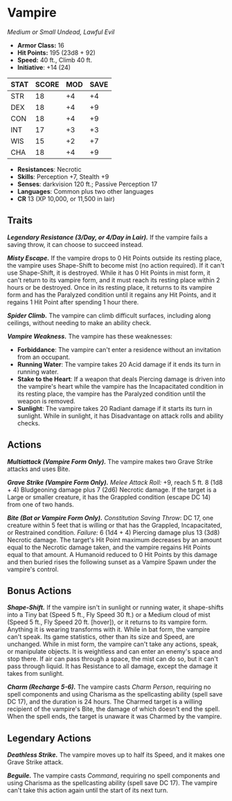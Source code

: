 # Vampire

*Medium or Small Undead, Lawful Evil*

- **Armor Class:** 16
- **Hit Points:** 195 (23d8 + 92)
- **Speed:** 40 ft., Climb 40 ft.
- **Initiative**: +14 (24)

|STAT|SCORE|MOD|SAVE|
| --- | --- | --- | ---- |
| STR | 18 | +4 | +4 |
| DEX | 18 | +4 | +9 |
| CON | 18 | +4 | +9 |
| INT | 17 | +3 | +3 |
| WIS | 15 | +2 | +7 |
| CHA | 18 | +4 | +9 |

- **Resistances**: Necrotic
- **Skills**: Perception +7, Stealth +9
- **Senses**: darkvision 120 ft.; Passive Perception 17
- **Languages**: Common plus two other languages
- **CR** 13 (XP 10,000, or 11,500 in lair)

## Traits

***Legendary Resistance (3/Day, or 4/Day in Lair).*** If the vampire fails a saving throw, it can choose to succeed instead.

***Misty Escape.*** If the vampire drops to 0 Hit Points outside its resting place, the vampire uses Shape-Shift to become mist (no action required). If it can't use Shape-Shift, it is destroyed.
While it has 0 Hit Points in mist form, it can't return to its vampire form, and it must reach its resting place within 2 hours or be destroyed. Once in its resting place, it returns to its vampire form and has the Paralyzed condition until it regains any Hit Points, and it regains 1 Hit Point after spending 1 hour there.

***Spider Climb.*** The vampire can climb difficult surfaces, including along ceilings, without needing to make an ability check.

***Vampire Weakness.*** The vampire has these weaknesses:


- **Forbiddance**: The vampire can't enter a residence without an invitation from an occupant.
- **Running Water**: The vampire takes 20 Acid damage if it ends its turn in running water.
- **Stake to the Heart**: If a weapon that deals Piercing damage is driven into the vampire's heart while the vampire has the Incapacitated condition in its resting place, the vampire has the Paralyzed condition until the weapon is removed.
- **Sunlight**: The vampire takes 20 Radiant damage if it starts its turn in sunlight. While in sunlight, it has Disadvantage on attack rolls and ability checks.


## Actions

***Multiattack (Vampire Form Only).*** The vampire makes two Grave Strike attacks and uses Bite.

***Grave Strike (Vampire Form Only).*** *Melee Attack Roll:* +9, reach 5 ft. 8 (1d8 + 4) Bludgeoning damage plus 7 (2d6) Necrotic damage. If the target is a Large or smaller creature, it has the Grappled condition (escape DC 14) from one of two hands.

***Bite (Bat or Vampire Form Only).*** *Constitution Saving Throw*: DC 17, one creature within 5 feet that is willing or that has the Grappled, Incapacitated, or Restrained condition. *Failure:*  6 (1d4 + 4) Piercing damage plus 13 (3d8) Necrotic damage. The target's Hit Point maximum decreases by an amount equal to the Necrotic damage taken, and the vampire regains Hit Points equal to that amount. A Humanoid reduced to 0 Hit Points by this damage and then buried rises the following sunset as a Vampire Spawn under the vampire's control.


## Bonus Actions

***Shape-Shift.*** If the vampire isn't in sunlight or running water, it shape-shifts into a Tiny bat (Speed 5 ft., Fly Speed 30 ft.) or a Medium cloud of mist (Speed 5 ft., Fly Speed 20 ft. [hover]), or it returns to its vampire form. Anything it is wearing transforms with it.
While in bat form, the vampire can't speak. Its game statistics, other than its size and Speed, are unchanged.
While in mist form, the vampire can't take any actions, speak, or manipulate objects. It is weightless and can enter an enemy's space and stop there. If air can pass through a space, the mist can do so, but it can't pass through liquid. It has Resistance to all damage, except the damage it takes from sunlight.

***Charm (Recharge 5-6).*** The vampire casts *Charm Person*, requiring no spell components and using Charisma as the spellcasting ability (spell save DC 17), and the duration is 24 hours. The Charmed target is a willing recipient of the vampire's Bite, the damage of which doesn't end the spell. When the spell ends, the target is unaware it was Charmed by the vampire.

## Legendary Actions

***Deathless Strike.*** The vampire moves up to half its Speed, and it makes one Grave Strike attack.

***Beguile.*** The vampire casts *Command*, requiring no spell components and using Charisma as the spellcasting ability (spell save DC 17). The vampire can't take this action again until the start of its next turn.
